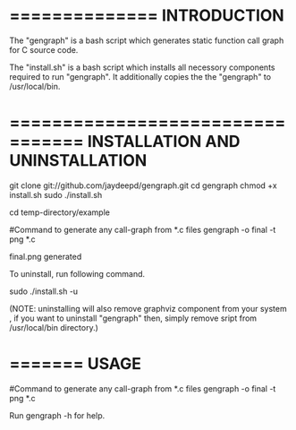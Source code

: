 ==============
 INTRODUCTION
==============

The "gengraph" is a bash script which generates static function call
graph for C source code.

The "install.sh" is a bash script which installs all necessory 
components required to run "gengraph". It additionally copies the
the "gengraph" to /usr/local/bin.

=================================
 INSTALLATION AND UNINSTALLATION
=================================

git clone git://github.com/jaydeepd/gengraph.git
cd gengraph
chmod +x install.sh
sudo ./install.sh

cd temp-directory/example

#Command to generate any call-graph from *.c files
gengraph -o final -t png *.c

final.png generated


To uninstall, run following command.

sudo ./install.sh -u

(NOTE: uninstalling will also remove graphviz component from your system
       , if you want to uninstall "gengraph" then, simply remove sript
       from /usr/local/bin directory.)
       
=======
 USAGE
=======

#Command to generate any call-graph from *.c files
gengraph -o final -t png *.c

Run gengraph -h for help.


